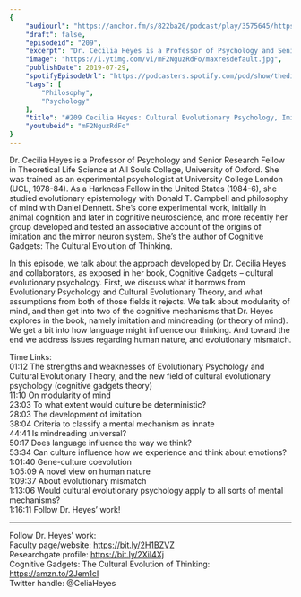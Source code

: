 ```yaml
---
{
	"audiourl": "https://anchor.fm/s/822ba20/podcast/play/3575645/https%3A%2F%2Fd3ctxlq1ktw2nl.cloudfront.net%2Fproduction%2F2019-5-15%2F17013411-44100-2-c1b3924a6f364.m4a",
	"draft": false,
	"episodeid": "209",
	"excerpt": "Dr. Cecilia Heyes is a Professor of Psychology and Senior Research Fellow in Theoretical Life Science at All Souls College, University of Oxford. She was trained as an experimental psychologist at University College London (UCL, 1978-84). As a Harkness Fellow in the United States (1984-6), she studied evolutionary epistemology with Donald T. Campbell and philosophy of mind with Daniel Dennett. She’s done experimental work, initially in animal cognition and later in cognitive neuroscience, and more recently her group developed and tested an associative account of the origins of imitation and the mirror neuron system. She’s the author of Cognitive Gadgets: The Cultural Evolution of Thinking.",
	"image": "https://i.ytimg.com/vi/mF2NguzRdFo/maxresdefault.jpg",
	"publishDate": 2019-07-29,
	"spotifyEpisodeUrl": "https://podcasters.spotify.com/pod/show/thedissenter/episodes/209-Cecilia-Heyes-Cultural-Evolutionary-Psychology--Imitation--And-Mindreading-e4bkct",
	"tags": [
		"Philosophy",
		"Psychology"
	],
	"title": "#209 Cecilia Heyes: Cultural Evolutionary Psychology, Imitation, And Mindreading",
	"youtubeid": "mF2NguzRdFo"
}
---
```

Dr. Cecilia Heyes is a Professor of Psychology and Senior Research Fellow in Theoretical Life Science at All Souls College, University of Oxford. She was trained as an experimental psychologist at University College London (UCL, 1978-84). As a Harkness Fellow in the United States (1984-6), she studied evolutionary epistemology with Donald T. Campbell and philosophy of mind with Daniel Dennett. She’s done experimental work, initially in animal cognition and later in cognitive neuroscience, and more recently her group developed and tested an associative account of the origins of imitation and the mirror neuron system. She’s the author of Cognitive Gadgets: The Cultural Evolution of Thinking.

In this episode, we talk about the approach developed by Dr. Cecilia Heyes and collaborators, as exposed in her book, Cognitive Gadgets – cultural evolutionary psychology. First, we discuss what it borrows from Evolutionary Psychology and Cultural Evolutionary Theory, and what assumptions from both of those fields it rejects. We talk about modularity of mind, and then get into two of the cognitive mechanisms that Dr. Heyes explores in the book, namely imitation and mindreading (or theory of mind). We get a bit into how language might influence our thinking. And toward the end we address issues regarding human nature, and evolutionary mismatch.

Time Links:  
<time>01:12</time> The strengths and weaknesses of Evolutionary Psychology and Cultural Evolutionary Theory, and the new field of cultural evolutionary psychology (cognitive gadgets theory)  
<time>11:10</time> On modularity of mind  
<time>23:03</time> To what extent would culture be deterministic?                                   
<time>28:03</time> The development of imitation  
<time>38:04</time> Criteria to classify a mental mechanism as innate  
<time>44:41</time> Is mindreading universal?  
<time>50:17</time> Does language influence the way we think?  
<time>53:34</time> Can culture influence how we experience and think about emotions?  
<time>1:01:40</time> Gene-culture coevolution  
<time>1:05:09</time> A novel view on human nature  
<time>1:09:37</time> About evolutionary mismatch  
<time>1:13:06</time> Would cultural evolutionary psychology apply to all sorts of mental mechanisms?  
<time>1:16:11</time> Follow Dr. Heyes’ work!

---

Follow Dr. Heyes’ work:  
Faculty page/website: https://bit.ly/2H1BZVZ  
Researchgate profile: https://bit.ly/2XiI4Xj  
Cognitive Gadgets: The Cultural Evolution of Thinking: https://amzn.to/2Jem1cI  
Twitter handle: @CeliaHeyes
